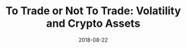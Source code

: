 ---
title: "To Trade or Not To Trade: Volatility and Crypto Assets"
date: 2018-08-22
categories: [blog post]
section: amberdata
tags: [blockchain, blog post, finance]
link: https://medium.com/amberdata/to-trade-or-not-to-trade-volatility-and-crypto-assets-c938ab2f27a8
---